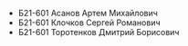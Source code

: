 - Б21-601 Асанов Артем Михайлович 
- Б21-601 Клочков Сергей Романович 
- Б21-601 Торотенков Дмитрий Борисович 
